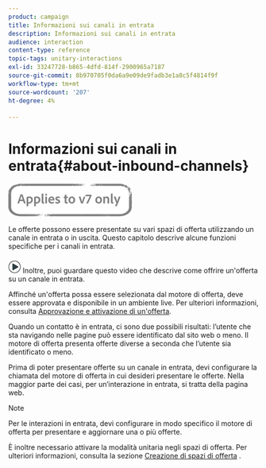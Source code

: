 ```yaml
---
product: campaign
title: Informazioni sui canali in entrata
description: Informazioni sui canali in entrata
audience: interaction
content-type: reference
topic-tags: unitary-interactions
exl-id: 33247728-b865-4dfd-814f-2900965a7187
source-git-commit: 8b970705f0da6a9e09de9fadb3e1a8c5f4814f9f
workflow-type: tm+mt
source-wordcount: '207'
ht-degree: 4%

---
```


# Informazioni sui canali in entrata{#about-inbound-channels}

![](../../assets/v7-only.svg)

Le offerte possono essere presentate su vari spazi di offerta utilizzando un canale in entrata o in uscita. Questo capitolo descrive alcune funzioni specifiche per i canali in entrata.

![](assets/do-not-localize/how-to-video.png) Inoltre, puoi guardare questo  [](https://helpx.adobe.com/campaign/classic/how-to/deliver-an-offer-on-inbound-channel-in-acv6.html) video che descrive come offrire un&#39;offerta su un canale in entrata.

Affinché un&#39;offerta possa essere selezionata dal motore di offerta, deve essere approvata e disponibile in un ambiente live. Per ulteriori informazioni, consulta [Approvazione e attivazione di un&#39;offerta](../../interaction/using/approving-and-activating-an-offer.md).

Quando un contatto è in entrata, ci sono due possibili risultati: l’utente che sta navigando nelle pagine può essere identificato dal sito web o meno. Il motore di offerta presenta offerte diverse a seconda che l’utente sia identificato o meno.

Prima di poter presentare offerte su un canale in entrata, devi configurare la chiamata del motore di offerta in cui desideri presentare le offerte. Nella maggior parte dei casi, per un’interazione in entrata, si tratta della pagina web.

>[!NOTE]
>
>Per le interazioni in entrata, devi configurare in modo specifico il motore di offerta per presentare e aggiornare una o più offerte.
>
>È inoltre necessario attivare la modalità unitaria negli spazi di offerta. Per ulteriori informazioni, consulta la sezione [Creazione di spazi di offerta](../../interaction/using/creating-offer-spaces.md) .
